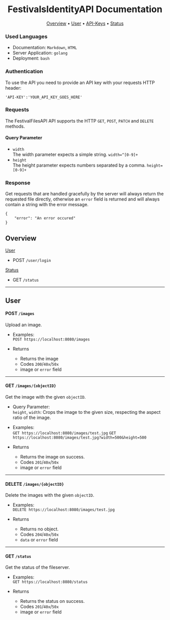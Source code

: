 <!--suppress ALL -->

<h1 align="center">
    FestivalsIdentityAPI Documentation
</h1>

<p align="center">
  <a href="#overview">Overview</a> •
  <a href="#user">User</a> •
  <a href="#api-keys">API-Keys</a> •
  <a href="#status">Status</a>
</p>

### Used Languages

* Documentation: `Markdown`, `HTML`
* Server Application: `golang`
* Deployment: `bash`

### Authentication

To use the API you need to provide an API key with your requests HTTP header:
```
'API-KEY':'YOUR_API_KEY_GOES_HERE'
```

### Requests

The FestivalFilesAPI API supports the HTTP `GET`, `POST`, `PATCH` and `DELETE` methods.

#### Query Parameter

* `width`  
    The width parameter expects a simple string. `width=^[0-9]+`
* `height`  
    The height parameter expects numbers separated by a comma. `height=[0-9]+`

### Response

Get requests that are handled gracefully by the server will always return the requested file directly,
otherwise an `error` field is returned and will always contain a string with the error message.
```
{
    "error": "An error occured"
}
```

## Overview

[User](#user)
* POST              `/user/login`

[Status](#status)
* GET               `/status`

------------------------------------------------------------------------------------
## User

#### POST `/images`

Upload an image.

 * Examples:  
      `POST https://localhost:8080/images`  
        
 * Returns
      * Returns the image 
      * Codes `200`/`40x`/`50x`
      * image or `error` field

------------------------------------------------------------------------------------
#### GET `/images/{objectID}`

Get the image with the given `objectID`.

* Query Parameter:  
    `height`, `width`: Crops the image to the given size, respecting the aspect ratio of the image.

 * Examples:  
    `GET https://localhost:8080/images/test.jpg`
    `GET https://localhost:8080/images/test.jpg?width=500&height=500`
      
 * Returns 
     * Returns the image on success.
     * Codes `201`/`40x`/`50x`
     * image or `error` field

------------------------------------------------------------------------------------
#### DELETE `/images/{objectID}`

Delete the images with the given `objectID`.
 
 * Examples:  
    `DELETE https://localhost:8080/images/test.jpg`
    
 * Returns 
     * Returns no object.
     * Codes `204`/`40x`/`50x`
     * `data` or `error` field
 
------------------------------------------------------------------------------------
#### GET `/status`

Get the status of the fileserver.

 * Examples:  
    `GET https://localhost:8080/status`
      
 * Returns 
     * Returns the status on success.
     * Codes `201`/`40x`/`50x`
     * image or `error` field

